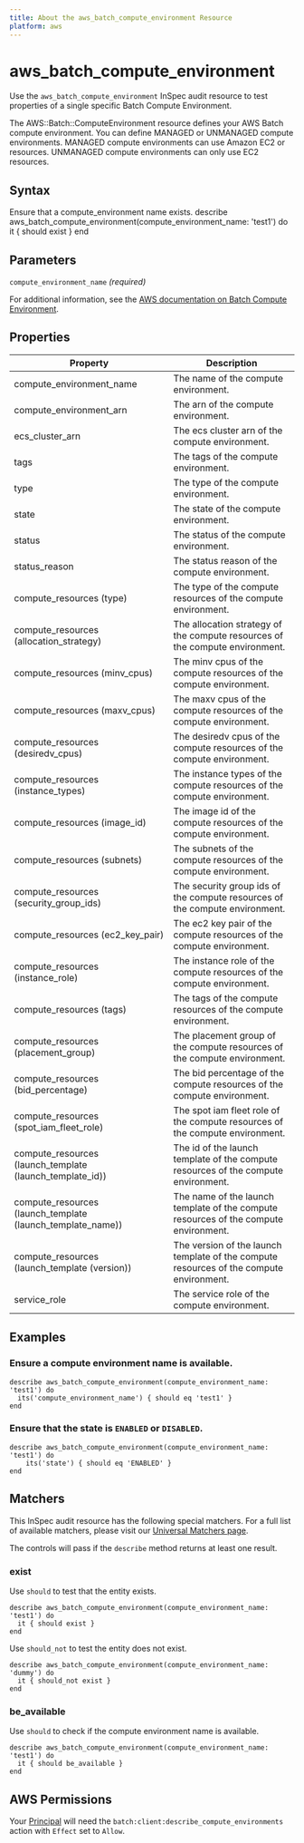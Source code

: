 ```yaml
---
title: About the aws_batch_compute_environment Resource
platform: aws
---
```


# aws\_batch\_compute\_environment

Use the `aws_batch_compute_environment` InSpec audit resource to test properties of a single specific Batch Compute Environment.

The AWS::Batch::ComputeEnvironment resource defines your AWS Batch compute environment. You can define MANAGED or UNMANAGED compute environments. MANAGED compute environments can use Amazon EC2 or resources. UNMANAGED compute environments can only use EC2 resources.

## Syntax

Ensure that a compute_environment name exists.
    describe aws_batch_compute_environment(compute_environment_name: 'test1') do
      it { should exist }
    end

## Parameters

`compute_environment_name` _(required)_

For additional information, see the [AWS documentation on Batch Compute Environment](https://docs.aws.amazon.com/AWSCloudFormation/latest/UserGuide/aws-resource-batch-computeenvironment.html).

## Properties

| Property | Description|
| --- | --- |
| compute_environment_name | The name of the compute environment. |
| compute_environment_arn | The arn of the compute environment. |
| ecs_cluster_arn | The ecs cluster arn of the compute environment. |
| tags | The tags of the compute environment. |
| type | The type of the compute environment. |
| state | The state of the compute environment. |
| status | The status of the compute environment. |
| status_reason | The status reason of the compute environment. |
| compute_resources (type) | The type of the compute resources of the compute environment. |
| compute_resources (allocation_strategy) | The allocation strategy of the compute resources of the compute environment. |
| compute_resources (minv_cpus) | The minv cpus of the compute resources of the compute environment. |
| compute_resources (maxv_cpus) | The maxv cpus of the compute resources of the compute environment. |
| compute_resources (desiredv_cpus) | The desiredv cpus of the compute resources of the compute environment. |
| compute_resources (instance_types) | The instance types of the compute resources of the compute environment. |
| compute_resources (image_id) | The image id of the compute resources of the compute environment. |
| compute_resources (subnets) | The subnets of the compute resources of the compute environment. |
| compute_resources (security_group_ids) | The security group ids of the compute resources of the compute environment. |
| compute_resources (ec2_key_pair) | The ec2 key pair of the compute resources of the compute environment. |
| compute_resources (instance_role) | The instance role of the compute resources of the compute environment. |
| compute_resources (tags) | The tags of the compute resources of the compute environment. |
| compute_resources (placement_group) | The placement group of the compute resources of the compute environment. |
| compute_resources (bid_percentage) | The bid percentage of the compute resources of the compute environment. |
| compute_resources (spot_iam_fleet_role) | The spot iam fleet role of the compute resources of the compute environment. |
| compute_resources (launch_template (launch_template_id)) | The id of the launch template of the compute resources of the compute environment. |
| compute_resources (launch_template (launch_template_name)) | The name of the launch template of the compute resources of the compute environment. |
| compute_resources (launch_template (version)) | The version of the launch template of the compute resources of the compute environment. |
| service_role | The service role of the compute environment. |

## Examples

### Ensure a compute environment name is available.
    describe aws_batch_compute_environment(compute_environment_name: 'test1') do
      its('compute_environment_name') { should eq 'test1' }
    end

### Ensure that the state is `ENABLED` or `DISABLED`.
    describe aws_batch_compute_environment(compute_environment_name: 'test1') do
        its('state') { should eq 'ENABLED' }
    end

## Matchers

This InSpec audit resource has the following special matchers. For a full list of available matchers, please visit our [Universal Matchers page](https://www.inspec.io/docs/reference/matchers/).

The controls will pass if the `describe` method returns at least one result.

### exist

Use `should` to test that the entity exists.

    describe aws_batch_compute_environment(compute_environment_name: 'test1') do
      it { should exist }
    end

Use `should_not` to test the entity does not exist.
      
    describe aws_batch_compute_environment(compute_environment_name: 'dummy') do
      it { should_not exist }
    end

### be_available

Use `should` to check if the compute environment name is available.

    describe aws_batch_compute_environment(compute_environment_name: 'test1') do
      it { should be_available }
    end

## AWS Permissions

Your [Principal](https://docs.aws.amazon.com/IAM/latest/UserGuide/intro-structure.html#intro-structure-principal) will need the `batch:client:describe_compute_environments` action with `Effect` set to `Allow`.
